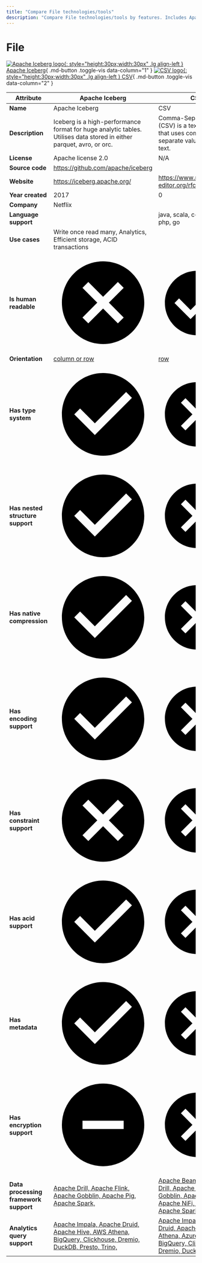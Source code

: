 ```yaml
---
title: "Compare File technologies/tools"
description: "Compare File technologies/tools by features. Includes Apache Iceberg vs CSV."
---
```

# File

[![Apache Iceberg logo](../../assets/logo/iceberg.png){: style="height:30px;width:30px" .lg align-left } Apache Iceberg](){ .md-button .toggle-vis data-column="1" }
[![CSV logo](../../assets/logo/csv.png){: style="height:30px;width:30px" .lg align-left } CSV](){ .md-button .toggle-vis data-column="2" }


<table id="example" class="stripe hover row-border compact" style="width:100%">
    <thead>
        <tr>
            <th>Attribute</th>
            <th>Apache Iceberg</th>
            <th>CSV</th>
        </tr>
    </thead>
    <tbody>
        <tr>
            <td><b>Name</b></td>
            <td>Apache Iceberg</td>
            <td>CSV</td>
        </tr>
        <tr>
            <td><b>Description</b></td>
            <td>Iceberg is a high-performance format for huge analytic tables. Utilises data stored in either parquet, avro, or orc.</td>
            <td>Comma-Separated Values (CSV) is a text file format that uses commas to separate values in plain text.</td>
        </tr>
        <tr>
            <td><b>License</b></td>
            <td>Apache license 2.0</td>
            <td>N/A</td>
        </tr>
        <tr>
            <td><b>Source code</b></td>
            <td><a href="https://github.com/apache/iceberg">https://github.com/apache/iceberg</a></td>
            <td></td>
        </tr>
        <tr>
            <td><b>Website</b></td>
            <td><a href="https://iceberg.apache.org/">https://iceberg.apache.org/</a></td>
            <td><a href="https://www.rfc-editor.org/rfc/rfc4180.html">https://www.rfc-editor.org/rfc/rfc4180.html</a></td>
        </tr>
        <tr>
            <td><b>Year created</b></td>
            <td>2017</td>
            <td>0</td>
        </tr>
        <tr>
            <td><b>Company</b></td>
            <td>Netflix</td>
            <td></td>
        </tr>
        <tr>
            <td><b>Language support</b></td>
            <td></td>
            <td>java, scala, c++, python, r, php, go</td>
        </tr>
        <tr>
            <td><b>Use cases</b></td>
            <td>Write once read many, Analytics, Efficient storage, ACID transactions</td>
            <td></td>
        </tr>
        <tr>
            <td><b>Is human readable</b></td>
            <td>    <span class="twemoji red-cross"><svg xmlns="http://www.w3.org/2000/svg" viewBox="0 0 24 24"><path d="M12 2c5.53 0 10 4.47 10 10s-4.47 10-10 10S2 17.53 2 12 6.47 2 12 2m3.59 5L12 10.59 8.41 7 7 8.41 10.59 12 7 15.59 8.41 17 12 13.41 15.59 17 17 15.59 13.41 12 17 8.41 15.59 7Z"></path></svg></span>
            <div style="display: none">no</div>
</td>
            <td><a href="https://www.rfc-editor.org/rfc/rfc4180.html">    <span class="twemoji green-tick"><svg xmlns="http://www.w3.org/2000/svg" viewBox="0 0 24 24"><path d="M12 2C6.5 2 2 6.5 2 12s4.5 10 10 10 10-4.5 10-10S17.5 2 12 2m-2 15-5-5 1.41-1.41L10 14.17l7.59-7.59L19 8l-9 9Z"></path></svg></span>
            <div href="https://www.rfc-editor.org/rfc/rfc4180.html" style="display: none">yes</div>
</a></td>
        </tr>
        <tr>
            <td><b>Orientation</b></td>
            <td><a href="https://iceberg.apache.org/docs/latest/configuration/">column or row</a></td>
            <td><a href="https://www.rfc-editor.org/rfc/rfc4180.html">row</a></td>
        </tr>
        <tr>
            <td><b>Has type system</b></td>
            <td><a href="https://iceberg.apache.org/docs/latest/schemas/">    <span class="twemoji green-tick"><svg xmlns="http://www.w3.org/2000/svg" viewBox="0 0 24 24"><path d="M12 2C6.5 2 2 6.5 2 12s4.5 10 10 10 10-4.5 10-10S17.5 2 12 2m-2 15-5-5 1.41-1.41L10 14.17l7.59-7.59L19 8l-9 9Z"></path></svg></span>
            <div href="https://iceberg.apache.org/docs/latest/schemas/" style="display: none">yes</div>
</a></td>
            <td>    <span class="twemoji red-cross"><svg xmlns="http://www.w3.org/2000/svg" viewBox="0 0 24 24"><path d="M12 2c5.53 0 10 4.47 10 10s-4.47 10-10 10S2 17.53 2 12 6.47 2 12 2m3.59 5L12 10.59 8.41 7 7 8.41 10.59 12 7 15.59 8.41 17 12 13.41 15.59 17 17 15.59 13.41 12 17 8.41 15.59 7Z"></path></svg></span>
            <div style="display: none">no</div>
</td>
        </tr>
        <tr>
            <td><b>Has nested structure support</b></td>
            <td><a href="https://iceberg.apache.org/docs/latest/schemas/">    <span class="twemoji green-tick"><svg xmlns="http://www.w3.org/2000/svg" viewBox="0 0 24 24"><path d="M12 2C6.5 2 2 6.5 2 12s4.5 10 10 10 10-4.5 10-10S17.5 2 12 2m-2 15-5-5 1.41-1.41L10 14.17l7.59-7.59L19 8l-9 9Z"></path></svg></span>
            <div href="https://iceberg.apache.org/docs/latest/schemas/" style="display: none">yes</div>
</a></td>
            <td>    <span class="twemoji red-cross"><svg xmlns="http://www.w3.org/2000/svg" viewBox="0 0 24 24"><path d="M12 2c5.53 0 10 4.47 10 10s-4.47 10-10 10S2 17.53 2 12 6.47 2 12 2m3.59 5L12 10.59 8.41 7 7 8.41 10.59 12 7 15.59 8.41 17 12 13.41 15.59 17 17 15.59 13.41 12 17 8.41 15.59 7Z"></path></svg></span>
            <div style="display: none">no</div>
</td>
        </tr>
        <tr>
            <td><b>Has native compression</b></td>
            <td><a href="https://iceberg.apache.org/docs/latest/configuration/">    <span class="twemoji green-tick"><svg xmlns="http://www.w3.org/2000/svg" viewBox="0 0 24 24"><path d="M12 2C6.5 2 2 6.5 2 12s4.5 10 10 10 10-4.5 10-10S17.5 2 12 2m-2 15-5-5 1.41-1.41L10 14.17l7.59-7.59L19 8l-9 9Z"></path></svg></span>
            <div href="https://iceberg.apache.org/docs/latest/configuration/" style="display: none">yes</div>
</a></td>
            <td>    <span class="twemoji red-cross"><svg xmlns="http://www.w3.org/2000/svg" viewBox="0 0 24 24"><path d="M12 2c5.53 0 10 4.47 10 10s-4.47 10-10 10S2 17.53 2 12 6.47 2 12 2m3.59 5L12 10.59 8.41 7 7 8.41 10.59 12 7 15.59 8.41 17 12 13.41 15.59 17 17 15.59 13.41 12 17 8.41 15.59 7Z"></path></svg></span>
            <div style="display: none">no</div>
</td>
        </tr>
        <tr>
            <td><b>Has encoding support</b></td>
            <td><a href="https://iceberg.apache.org/docs/latest/configuration/">    <span class="twemoji green-tick"><svg xmlns="http://www.w3.org/2000/svg" viewBox="0 0 24 24"><path d="M12 2C6.5 2 2 6.5 2 12s4.5 10 10 10 10-4.5 10-10S17.5 2 12 2m-2 15-5-5 1.41-1.41L10 14.17l7.59-7.59L19 8l-9 9Z"></path></svg></span>
            <div href="https://iceberg.apache.org/docs/latest/configuration/" style="display: none">yes</div>
</a></td>
            <td>    <span class="twemoji red-cross"><svg xmlns="http://www.w3.org/2000/svg" viewBox="0 0 24 24"><path d="M12 2c5.53 0 10 4.47 10 10s-4.47 10-10 10S2 17.53 2 12 6.47 2 12 2m3.59 5L12 10.59 8.41 7 7 8.41 10.59 12 7 15.59 8.41 17 12 13.41 15.59 17 17 15.59 13.41 12 17 8.41 15.59 7Z"></path></svg></span>
            <div style="display: none">no</div>
</td>
        </tr>
        <tr>
            <td><b>Has constraint support</b></td>
            <td>    <span class="twemoji red-cross"><svg xmlns="http://www.w3.org/2000/svg" viewBox="0 0 24 24"><path d="M12 2c5.53 0 10 4.47 10 10s-4.47 10-10 10S2 17.53 2 12 6.47 2 12 2m3.59 5L12 10.59 8.41 7 7 8.41 10.59 12 7 15.59 8.41 17 12 13.41 15.59 17 17 15.59 13.41 12 17 8.41 15.59 7Z"></path></svg></span>
            <div style="display: none">no</div>
</td>
            <td>    <span class="twemoji red-cross"><svg xmlns="http://www.w3.org/2000/svg" viewBox="0 0 24 24"><path d="M12 2c5.53 0 10 4.47 10 10s-4.47 10-10 10S2 17.53 2 12 6.47 2 12 2m3.59 5L12 10.59 8.41 7 7 8.41 10.59 12 7 15.59 8.41 17 12 13.41 15.59 17 17 15.59 13.41 12 17 8.41 15.59 7Z"></path></svg></span>
            <div style="display: none">no</div>
</td>
        </tr>
        <tr>
            <td><b>Has acid support</b></td>
            <td><a href="https://iceberg.apache.org/docs/latest/reliability/">    <span class="twemoji green-tick"><svg xmlns="http://www.w3.org/2000/svg" viewBox="0 0 24 24"><path d="M12 2C6.5 2 2 6.5 2 12s4.5 10 10 10 10-4.5 10-10S17.5 2 12 2m-2 15-5-5 1.41-1.41L10 14.17l7.59-7.59L19 8l-9 9Z"></path></svg></span>
            <div href="https://iceberg.apache.org/docs/latest/reliability/" style="display: none">yes</div>
</a></td>
            <td>    <span class="twemoji red-cross"><svg xmlns="http://www.w3.org/2000/svg" viewBox="0 0 24 24"><path d="M12 2c5.53 0 10 4.47 10 10s-4.47 10-10 10S2 17.53 2 12 6.47 2 12 2m3.59 5L12 10.59 8.41 7 7 8.41 10.59 12 7 15.59 8.41 17 12 13.41 15.59 17 17 15.59 13.41 12 17 8.41 15.59 7Z"></path></svg></span>
            <div style="display: none">no</div>
</td>
        </tr>
        <tr>
            <td><b>Has metadata</b></td>
            <td><a href="https://iceberg.apache.org/spec/">    <span class="twemoji green-tick"><svg xmlns="http://www.w3.org/2000/svg" viewBox="0 0 24 24"><path d="M12 2C6.5 2 2 6.5 2 12s4.5 10 10 10 10-4.5 10-10S17.5 2 12 2m-2 15-5-5 1.41-1.41L10 14.17l7.59-7.59L19 8l-9 9Z"></path></svg></span>
            <div href="https://iceberg.apache.org/spec/" style="display: none">yes</div>
</a></td>
            <td>    <span class="twemoji red-cross"><svg xmlns="http://www.w3.org/2000/svg" viewBox="0 0 24 24"><path d="M12 2c5.53 0 10 4.47 10 10s-4.47 10-10 10S2 17.53 2 12 6.47 2 12 2m3.59 5L12 10.59 8.41 7 7 8.41 10.59 12 7 15.59 8.41 17 12 13.41 15.59 17 17 15.59 13.41 12 17 8.41 15.59 7Z"></path></svg></span>
            <div style="display: none">no</div>
</td>
        </tr>
        <tr>
            <td><b>Has encryption support</b></td>
            <td><a href="https://iceberg.apache.org/docs/latest/configuration/" title="Implicitly supported by data stored as Parquet/ORC but no direct API to support encryption">    <span class="twemoji maybe-minus"><svg xmlns="http://www.w3.org/2000/svg" viewBox="0 0 24 24"><path d="M17 13H7v-2h10m-5-9A10 10 0 0 0 2 12a10 10 0 0 0 10 10 10 10 0 0 0 10-10A10 10 0 0 0 12 2Z"></path></svg></span>
            <div href="https://iceberg.apache.org/docs/latest/configuration/" style="display: none">maybe</div>
</a></td>
            <td>    <span class="twemoji red-cross"><svg xmlns="http://www.w3.org/2000/svg" viewBox="0 0 24 24"><path d="M12 2c5.53 0 10 4.47 10 10s-4.47 10-10 10S2 17.53 2 12 6.47 2 12 2m3.59 5L12 10.59 8.41 7 7 8.41 10.59 12 7 15.59 8.41 17 12 13.41 15.59 17 17 15.59 13.41 12 17 8.41 15.59 7Z"></path></svg></span>
            <div style="display: none">no</div>
</td>
        </tr>
        <tr>
            <td><b>Data processing framework support</b></td>
            <td>
                <a href="https://drill.apache.org/docs/iceberg-format-plugin/">Apache Drill, </a>
                <a href="https://iceberg.apache.org/contribute/">Apache Flink, </a>
                <a href="https://github.com/apache/gobblin/tree/master/gobblin-iceberg">Apache Gobblin, </a>
                <a href="https://iceberg.apache.org/contribute/">Apache Pig, </a>
                <a href="https://iceberg.apache.org/spark-quickstart/">Apache Spark, </a>
            </td>
            <td>
                <a href="https://beam.apache.org/releases/javadoc/current/org/apache/beam/sdk/io/csv/CsvIO.html">Apache Beam, </a>
                <a href="https://drill.apache.org/docs/text-files-csv-tsv-psv/">Apache Drill, </a>
                <a href="https://nightlies.apache.org/flink/flink-docs-master/docs/connectors/datastream/formats/csv/">Apache Flink, </a>
                <a href="https://github.com/apache/gobblin/blob/9e30c6c3bca857942fba5d10345b1be14adc1942/gobblin-core/src/main/java/org/apache/gobblin/source/extractor/filebased/CsvFileDownloader.java#L39">Apache Gobblin, </a>
                <a href="https://cwiki.apache.org/confluence/display/hive/csv+serde">Apache Hive, </a>
                <a href="https://nifi.apache.org/docs/nifi-docs/components/org.apache.nifi/nifi-record-serialization-services-nar/1.23.2/org.apache.nifi.csv.CSVReader/index.html">Apache NiFi, </a>
                <a href="https://pig.apache.org/docs/latest/api/org/apache/pig/piggybank/storage/CSVLoader.html">Apache Pig, </a>
                <a href="https://spark.apache.org/docs/latest/sql-data-sources-csv.html">Apache Spark, </a>
            </td>
        </tr>
        <tr>
            <td><b>Analytics query support</b></td>
            <td>
                <a href="https://impala.apache.org/docs/build/html/topics/impala_iceberg.html">Apache Impala, </a>
                <a href="https://github.com/apache/druid/blob/3a3d37ef40596b6540b6d30ac82a20766335627b/docs/development/extensions-contrib/iceberg.md#L2">Apache Druid, </a>
                <a href="https://iceberg.apache.org/contribute/">Apache Hive, </a>
                <a href="https://docs.aws.amazon.com/athena/latest/ug/querying-iceberg.html">AWS Athena, </a>
                <a href="https://cloud.google.com/bigquery/docs/query-iceberg-data">BigQuery, </a>
                <a href="https://clickhouse.com/docs/en/engines/table-engines/integrations/iceberg">Clickhouse, </a>
                <a href="https://docs.dremio.com/current/sonar/query-manage/data-formats/apache-iceberg/">Dremio, </a>
                <a href="https://duckdb.org/docs/extensions/iceberg.html">DuckDB, </a>
                <a href="https://prestodb.io/docs/0.284/connector/iceberg.html">Presto, </a>
                <a href="https://trino.io/docs/current/connector/iceberg.html">Trino, </a>
            </td>
            <td>
                <a href="https://impala.apache.org/docs/build/html/topics/impala_txtfile.html">Apache Impala, </a>
                <a href="https://druid.apache.org/docs/latest/ingestion/data-formats#csv">Apache Druid, </a>
                <a href="https://docs.pinot.apache.org/basics/data-import/pinot-input-formats#csv">Apache Pinot, </a>
                <a href="https://docs.aws.amazon.com/athena/latest/ug/supported-serdes.html">AWS Athena, </a>
                <a href="https://learn.microsoft.com/en-us/azure/synapse-analytics/sql/query-single-csv-file">Azure Synapse, </a>
                <a href="https://cloud.google.com/bigquery/docs/loading-data-cloud-storage-csv">BigQuery, </a>
                <a href="https://github.com/ClickHouse/clickhouse-docs/blob/main/docs/en/integrations/data-ingestion/data-formats/csv-tsv.md">Clickhouse, </a>
                <a href="https://docs.dremio.com/current/sonar/query-manage/querying-data/files-and-directories/">Dremio, </a>
                <a href="https://duckdb.org/docs/data/csv/overview">DuckDB, </a>
                <a href="https://docs.firebolt.io/godocs/Guides/loading-data/working-with-external-tables.html#supported-file-formats">Firebolt, </a>
            </td>
        </tr>
    </tbody>
</table>
